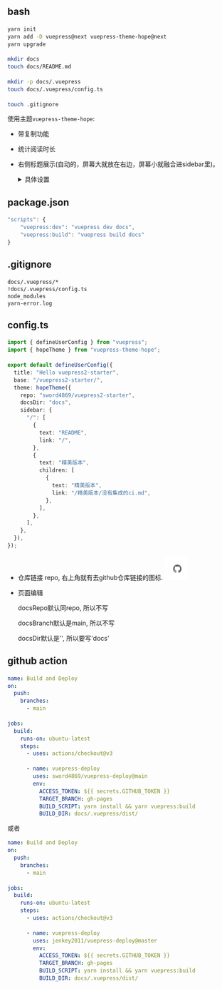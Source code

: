 ## bash
```bash
yarn init
yarn add -D vuepress@next vuepress-theme-hope@next
yarn upgrade

mkdir docs
touch docs/README.md

mkdir -p docs/.vuepress
touch docs/.vuepress/config.ts

touch .gitignore
```

使用主题`vuepress-theme-hope`: 

- 带复制功能

- 统计阅读时长

- 右侧标题展示(自动的，屏幕大就放在右边，屏幕小就融合进sidebar里)。
  
  <details>
  <summary>具体设置</summary>

  注意：文档必须只有一级标题，其他都是该一级标题下的子标题才能正确显示。显示顶多到三级标题，四级标题就不显示了。

  toc关闭：默认是true
  ```ts
  hopeTheme({
    toc: false
  })
  ```
  也可以设置headerDepth
  ```ts
  hopeTheme({
    headerDepth: 0
  })
  ```
  0关闭，1，只显示二级标题，2只显示三级标题，其他数字无效。

  </details>


## package.json

```js
"scripts": {
    "vuepress:dev": "vuepress dev docs",
    "vuepress:build": "vuepress build docs"
}
```
## .gitignore
```
docs/.vuepress/*
!docs/.vuepress/config.ts
node_modules
yarn-error.log
```

## config.ts

```ts
import { defineUserConfig } from "vuepress";
import { hopeTheme } from "vuepress-theme-hope";

export default defineUserConfig({
  title: "Hello vuepress2-starter",
  base: "/vuepress2-starter/",
  theme: hopeTheme({
    repo: "sword4869/vuepress2-starter",
    docsDir: "docs",
    sidebar: {
      "/": [
        {
          text: "README",
          link: "/",
        },
        {
          text: "精美版本",
          children: [
            {
              text: "精美版本",
              link: "/精美版本/没有集成的ci.md",
            },
          ],
        },
      ],
    },
  }),
});
```
- 仓库链接
  repo, 右上角就有去github仓库链接的图标.
  ![picture 1](../../images/70e70df858365006da4ca30350c71dcd1fe9bff92ade22821ab8eafb12233cfb.png)  


- 页面编辑
  
  docsRepo默认同repo, 所以不写

  docsBranch默认是main, 所以不写

  docsDir默认是'', 所以要写'docs'
## github action

```yaml
name: Build and Deploy
on: 
  push:
    branches:
      - main

jobs:
  build:
    runs-on: ubuntu-latest
    steps:
      - uses: actions/checkout@v3
      
      - name: vuepress-deploy
        uses: sword4869/vuepress-deploy@main
        env:
          ACCESS_TOKEN: ${{ secrets.GITHUB_TOKEN }}
          TARGET_BRANCH: gh-pages
          BUILD_SCRIPT: yarn install && yarn vuepress:build
          BUILD_DIR: docs/.vuepress/dist/
```
或者
```yml
name: Build and Deploy
on: 
  push:
    branches:
      - main

jobs:
  build:
    runs-on: ubuntu-latest
    steps:
      - uses: actions/checkout@v3
      
      - name: vuepress-deploy
        uses: jenkey2011/vuepress-deploy@master
        env:
          ACCESS_TOKEN: ${{ secrets.GITHUB_TOKEN }}
          TARGET_BRANCH: gh-pages
          BUILD_SCRIPT: yarn install && yarn vuepress:build
          BUILD_DIR: docs/.vuepress/dist/
```